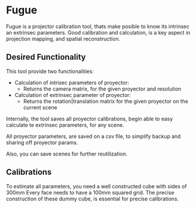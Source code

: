 # Fugue

Fugue is a projector calibration tool, thats make posible to know its intrinsec an extrinsec parameters.
Good calibration and calculation, is a key aspect in projection mapping, and spatial reconstruction.

## Desired Functionality

This tool provide two functionalities:
 * Calculation of intrisec parameters of proyector: 
    - Returns the camera matrix, for the given proyector and resolution
 * Calculation of extrinsec parameter of proyector:
    - Returns the rotation|translation matrix for the given proyector on the current scene

Internally, the tool saves all proyector calibrations, begin able to easy calculate te extrinsec parameters, for any scene.

All proyector parameters, are saved on a csv file, to simplify backup and sharing off proyector params.

Also, you can save scenes for further reutilization.

## Calibrations

To estimate all parameters, you need a well constructed cube with sides of 300mm    Every face needs to have a 100mm squared grid.
The precise construction of these dummy cube, is essential for precise calibrations.
